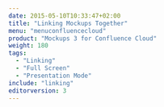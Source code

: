 ```yaml
---
date: 2015-05-10T10:33:47+02:00
title: "Linking Mockups Together"
menu: "menuconfluencecloud" 
product: "Mockups 3 for Confluence Cloud"
weight: 180
tags:
  - "Linking"
  - "Full Screen"
  - "Presentation Mode"
include: "linking"
editorversion: 3
---
```

